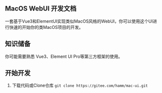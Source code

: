 ## MacOS WebUI 开发文档

一套基于Vue3和ElementUI实现类似MacOS风格的WebUI，你可以使用这个UI进行快速的开始你的类MacOS项目的开发。

## 知识储备

你可能需要熟悉 Vue3、Element UI Pro等第三方框架的使用。

## 开始开发

1. 下载代码或Clone仓库 ```git clone https://gitee.com/hamm/mac-ui.git```